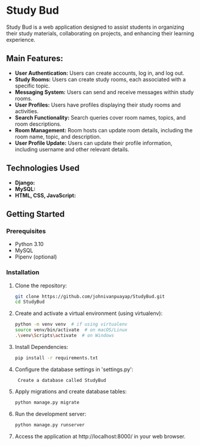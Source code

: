 # Study Bud

Study Bud is a web application designed to assist students in organizing their study materials, collaborating on projects, and enhancing their learning experience.

## Main Features:

- **User Authentication:** Users can create accounts, log in, and log out.
- **Study Rooms:** Users can create study rooms, each associated with a specific topic.
- **Messaging System:** Users can send and receive messages within study rooms.
- **User Profiles:** Users have profiles displaying their study rooms and activities.
- **Search Functionality:** Search queries cover room names, topics, and room descriptions.
- **Room Management:** Room hosts can update room details, including the room name, topic, and description.
- **User Profile Update:** Users can update their profile information, including username and other relevant details.

## Technologies Used

- **Django:**
- **MySQL:**
- **HTML, CSS, JavaScript:**

## Getting Started

### Prerequisites

- Python 3.10
- MySQL
- Pipenv (optional)

### Installation

1. Clone the repository:

    ```bash
    git clone https://github.com/johnivanpuayap/StudyBud.git
    cd StudyBud
    ```

2. Create and activate a virtual environment (using virtualenv):

    ```bash
    python -m venv venv  # if using virtualenv
    source venv/bin/activate  # on macOS/Linux
    .\venv\Scripts\activate  # on Windows
    ```

3. Install Dependencies:

    ```bash
    pip install -r requirements.txt
    ```

4. Configure the database settings in 'settings.py':

        Create a database called StudyBud

5. Apply migrations and create database tables:

    ```bash
    python manage.py migrate
    ```

6. Run the development server:

    ```bash
    python manage.py runserver
    ```

7. Access the application at http://localhost:8000/ in your web browser.

